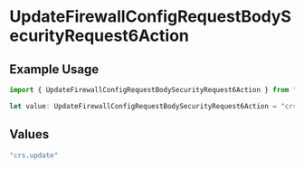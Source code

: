 # UpdateFirewallConfigRequestBodySecurityRequest6Action

## Example Usage

```typescript
import { UpdateFirewallConfigRequestBodySecurityRequest6Action } from "@vercel/sdk/models/operations/updatefirewallconfig.js";

let value: UpdateFirewallConfigRequestBodySecurityRequest6Action = "crs.update";
```

## Values

```typescript
"crs.update"
```